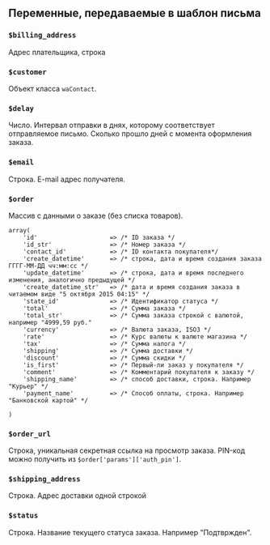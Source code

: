 
## Переменные, передаваемые в шаблон письма

### `$billing_address`

Адрес плательщика, строка

### `$customer`

Объект класса `waContact`.

### `$delay`

Число. Интервал отправки в днях, которому соответствует отправляемое письмо. Сколько прошло дней с момента оформления
заказа.

### `$email`

Строка. E-mail адрес получателя.

### `$order`

Массив с данными о заказе (без списка товаров).

    array(
        'id'                    => /* ID заказа */
        'id_str'                => /* Номер заказа */
        'contact_id'            => /* ID контакта покупателя*/
        'create_datetime'       => /* строка, дата и время создания заказа ГГГГ-ММ-ДД чч:мм:сс */
        'update_datetime'       => /* строка, дата и время последнего изменения, аналогично предыдущей */
        'create_datetime_str'   => /* дата и время создания заказа в читаемом виде "5 октября 2015 04:15" */
        'state_id'              => /* Идентификатор статуса */
        'total'                 => /* Сумма заказа */
        'total_str'             => /* Сумма заказа строкой с валютой, например "4999,59 руб."
        'currency'              => /* Валюта заказа, ISO3 */
        'rate'                  => /* Курс валюты к валюте магазина */
        'tax'                   => /* Сумма налога */
        'shipping'              => /* Сумма доставки */
        'discount'              => /* Сумма скидки */
        'is_first'              => /* Первый-ли заказ у покупателя */
        'comment'               => /* Комментарий покупателя к заказу */
        'shipping_name'         => /* способ доставки, строка. Например "Курьер" */
        'payment_name'          => /* Способ оплаты, строка. Например "Банковской картой" */
        
    )

### `$order_url`

Строка, уникальная секретная ссылка на просмотр заказа. PIN-код можно получить из `$order['params']['auth_pin']`.

### `$shipping_address`

Строка. Адрес доставки одной строкой

### `$status`

Строка. Название текущего статуса заказа. Например "Подтвржден".

    
